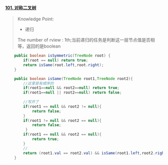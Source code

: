#### [101. 对称二叉树](https://leetcode-cn.com/problems/symmetric-tree/)

> Knowledge Point:
>
> - 递归
>
> The number of rview : 1th;当前递归的任务是判断这一层节点值是否相等，返回的是boolean


```java
    public boolean isSymmetric(TreeNode root) {
        if(root == null) return true;
        return isSame(root.left,root.right);
    }

    public boolean isSame(TreeNode root1,TreeNode root2){
        //这里是有顺序的
        if(root1==null && root2==null) return true;
        if(root1==null || root2==null) return false;
        
        //写开了
        if(root1 == null && root2 != null){
            return false;
        }
        if(root1 != null && root2 == null){
            return false;
         }
        if(root1 == null && root2 == null){
            return true;
        }
        //
        return (root1.val == root2.val) && isSame(root1.left,root2.right)&&isSame(root1.right,root2.left);
    }
```


